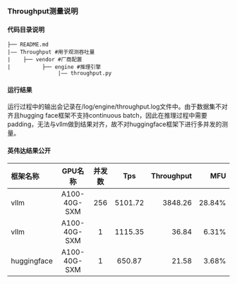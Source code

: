 ### Throughput测量说明

#### 代码目录说明
```
├── README.md
|—— Throughput #用于观测吞吐量
|    ├── vendor #厂商配置
|          ├── engine #推理引擎
                |—— throughput.py

```
#### 运行结果
运行过程中的输出会记录在/log/engine/throughput.log文件中。由于数据集不对齐且hugging face框架不支持continuous batch，因此在推理过程中需要padding，无法与vllm做到结果对齐，故不对huggingface框架下进行多并发的测量。
#### 英伟达结果公开
|框架名称 |GPU名称 |并发数 |Tps |Throughput |MFU |
|  :--- | :---: | :---: | :---: | ---: | ---: |
|vllm |A100-40G-SXM |256 |5101.72|3848.26|28.84%|
|vllm |A100-40G-SXM |1 |1115.35|36.84|6.31%|
|huggingface |A100-40G-SXM |1 |650.87|21.58|3.68%|


